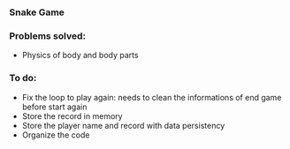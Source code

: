 ### Snake Game

### Problems solved:
  - Physics of body and body parts

### To do:
  - Fix the loop to play again: needs to clean the informations of end game before start again
  - Store the record in memory
  - Store the player name and record with data persistency
  - Organize the code
